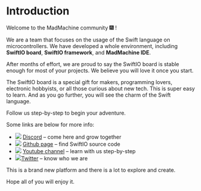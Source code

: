 # Introduction

Welcome to the MadMachine community 🎆 !

We are a team that focuses on the usage of the Swift language on microcontrollers. We have developed a whole environment, including **SwiftIO board**, **SwiftIO framework**, and **MadMachine IDE**.

After months of effort, we are proud to say the SwiftIO board is stable enough for most of your projects. We believe you will love it once you start.

The SwiftIO board is a special gift for makers, programming lovers, electronic hobbyists, or all those curious about new tech. This is super easy to learn. And as you go further, you will see the charm of the Swift language.

Follow us step-by-step to begin your adventure.

Some links are below for more info:

* ![](.gitbook/assets/iconfinder_discord_3069758%20%281%29.png) [Discord](https://discord.gg/zZ9bFHK) – come here and grow together
* ![](.gitbook/assets/github-mark-64px.png) [Github page](https://github.com/madmachineio/Examples) – find SwiftIO source code
* ![](.gitbook/assets/youtube_social_circle_red.png) [Youtube channel](https://www.youtube.com/channel/UCFsoLnjIb0UXJYSz2X4nAVQ) – learn with us step-by-step
* ![](.gitbook/assets/twitter_social_icon_circle_color%20%281%29.png)[Twitter](https://twitter.com/madmachineio) – know who we are

This is a brand new platform and there is a lot to explore and create.

Hope all of you will enjoy it.

